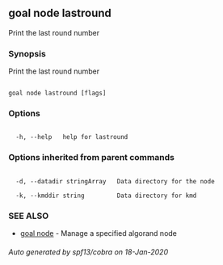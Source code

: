 ## goal node lastround



Print the last round number



### Synopsis



Print the last round number



```

goal node lastround [flags]

```



### Options



```

  -h, --help   help for lastround

```



### Options inherited from parent commands



```

  -d, --datadir stringArray   Data directory for the node

  -k, --kmddir string         Data directory for kmd

```



### SEE ALSO



* [goal node](../../node/node/)	 - Manage a specified algorand node


###### Auto generated by spf13/cobra on 18-Jan-2020

